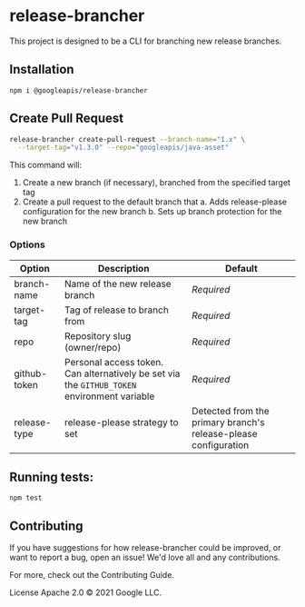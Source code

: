 # release-brancher

This project is designed to be a CLI for branching new release branches.

## Installation

`npm i @googleapis/release-brancher`

## Create Pull Request

```bash
release-brancher create-pull-request --branch-name="1.x" \
  --target-tag="v1.3.0" --repo="googleapis/java-asset"
```

This command will:

1. Create a new branch (if necessary), branched from the specified target tag
2. Create a pull request to the default branch that
  a. Adds release-please configuration for the new branch
  b. Sets up branch protection for the new branch

### Options

| Option | Description | Default |
| ------ | ----------- | ------- |
| branch-name | Name of the new release branch | *Required* |
| target-tag | Tag of release to branch from | *Required* |
| repo | Repository slug (owner/repo) | *Required* |
| github-token | Personal access token. Can alternatively be set via the `GITHUB_TOKEN` environment variable | *Required* |
| release-type | release-please strategy to set | Detected from the primary branch's release-please configuration |

## Running tests:

`npm test`

## Contributing

If you have suggestions for how release-brancher could be improved, or want to report a bug, open an issue! We'd love all and any contributions.

For more, check out the Contributing Guide.

License
Apache 2.0 © 2021 Google LLC.